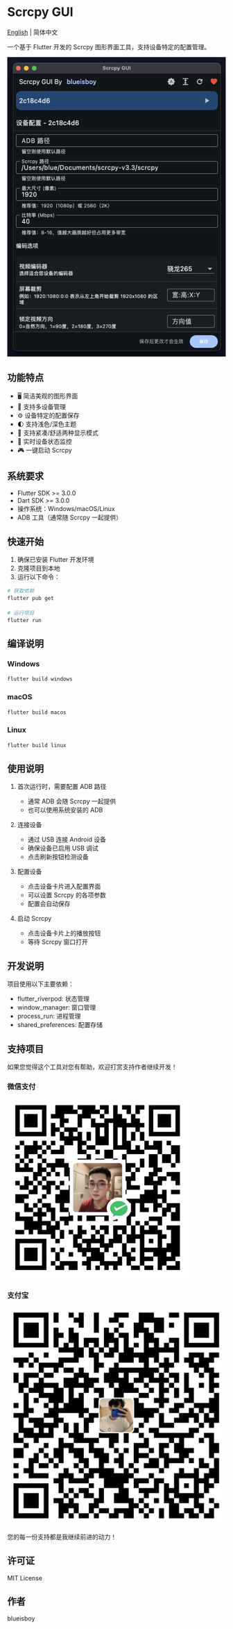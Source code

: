 # Scrcpy GUI

[English](README_EN.md) | 简体中文

一个基于 Flutter 开发的 Scrcpy 图形界面工具，支持设备特定的配置管理。

![macOS 界面预览](assets/github/macOS.png)

## 功能特点

- 🖥️ 简洁美观的图形界面
- 📱 支持多设备管理
- ⚙️ 设备特定的配置保存
- 🌓 支持浅色/深色主题
- 📐 支持紧凑/舒适两种显示模式
- 🔄 实时设备状态监控
- 🎮 一键启动 Scrcpy

## 系统要求

- Flutter SDK >= 3.0.0
- Dart SDK >= 3.0.0
- 操作系统：Windows/macOS/Linux
- ADB 工具（通常随 Scrcpy 一起提供）

## 快速开始

1. 确保已安装 Flutter 开发环境
2. 克隆项目到本地
3. 运行以下命令：

```bash
# 获取依赖
flutter pub get

# 运行项目
flutter run
```

## 编译说明

### Windows

```bash
flutter build windows
```

### macOS

```bash
flutter build macos
```

### Linux

```bash
flutter build linux
```

## 使用说明

1. 首次运行时，需要配置 ADB 路径
   - 通常 ADB 会随 Scrcpy 一起提供
   - 也可以使用系统安装的 ADB

2. 连接设备
   - 通过 USB 连接 Android 设备
   - 确保设备已启用 USB 调试
   - 点击刷新按钮检测设备

3. 配置设备
   - 点击设备卡片进入配置界面
   - 可以设置 Scrcpy 的各项参数
   - 配置会自动保存

4. 启动 Scrcpy
   - 点击设备卡片上的播放按钮
   - 等待 Scrcpy 窗口打开

## 开发说明

项目使用以下主要依赖：

- flutter_riverpod: 状态管理
- window_manager: 窗口管理
- process_run: 进程管理
- shared_preferences: 配置存储

## 支持项目

如果您觉得这个工具对您有帮助，欢迎打赏支持作者继续开发！

### 微信支付
![微信支付](assets/attachs/wechat_pay.png)

### 支付宝
![支付宝](assets/attachs/ali_pay.png)

您的每一份支持都是我继续前进的动力！

## 许可证

MIT License

## 作者

blueisboy
